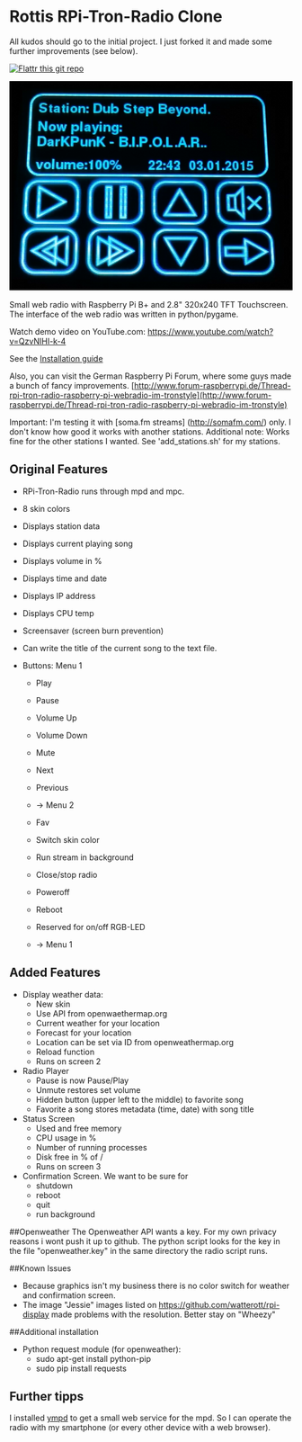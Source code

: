 Rottis RPi-Tron-Radio Clone
=============================
All kudos should go to the initial project. I just forked it and made some further improvements (see below).

[![Flattr this git repo](http://api.flattr.com/button/flattr-badge-large.png)](https://flattr.com/submit/auto?\user_id=5Volt-Junkie&url=https://github.com/5Volt-Junkie/RPi-Tron-Radio&title=RPi-Tron-Radio&\description=Raspberry_Pi_Internet_Radio&language=&\tags=github&category=software)

![Player](https://raw.githubusercontent.com/5Volt-Junkie/RPi-Tron-Radio/master/docu/RPi-Internet-Radio.png)

Small web radio with Raspberry Pi B+ and 2.8" 320x240 TFT Touchscreen. The interface of the web radio was written in python/pygame.

Watch demo video on YouTube.com: https://www.youtube.com/watch?v=QzvNIHI-k-4

See the [Installation guide](https://github.com/5Volt-Junkie/RPi-Tron-Radio/blob/master/docu/Installation.md)

Also, you can visit the German Raspberry Pi Forum, where some guys made a bunch of fancy improvements.
[http://www.forum-raspberrypi.de/Thread-rpi-tron-radio-raspberry-pi-webradio-im-tronstyle](http://www.forum-raspberrypi.de/Thread-rpi-tron-radio-raspberry-pi-webradio-im-tronstyle)


Important: I'm testing it with [soma.fm streams] (http://somafm.com/) only. I don't know how good it works with another stations.
Additional note: Works fine for the other stations I wanted. See 'add\_stations.sh' for my stations.

## Original Features
* RPi-Tron-Radio runs through mpd and mpc.
* 8 skin colors
* Displays station data
* Displays current playing song
* Displays volume in %
* Displays time and date
* Displays IP address
* Displays CPU temp
* Screensaver (screen burn prevention)
* Can write the title of the current song to the text file.
 

* Buttons:
Menu 1
  * Play
  * Pause
  * Volume Up
  * Volume Down
  * Mute
  * Next
  * Previous
  * -> Menu 2

  * Fav
  * Switch skin color
  * Run stream in background
  * Close/stop radio
  * Poweroff
  * Reboot
  * Reserved for on/off RGB-LED
  * -> Menu 1



## Added Features
* Display weather data:
  * New skin
  * Use API from openwaethermap.org
  * Current weather for your location
  * Forecast for your location
  * Location can be set via ID from openweathermap.org
  * Reload function
  * Runs on screen 2
* Radio Player
  * Pause is now Pause/Play
  * Unmute restores set volume
  * Hidden button (upper left to the middle) to favorite song
  * Favorite a song stores metadata (time, date) with song title
* Status Screen
  * Used and free memory
  * CPU usage in %
  * Number of running processes
  * Disk free in % of /
  * Runs on screen 3
* Confirmation Screen. We want to be sure for
  * shutdown
  * reboot
  * quit
  * run background


##Openweather
The Openweather API wants a key. For my own privacy reasons i wont push it up to github. The python script looks for the key in the file "openweather.key" in the same directory the radio script runs.


##Known Issues
* Because graphics isn't my business there is no color switch for weather and confirmation screen.
* The image "Jessie" images listed on https://github.com/watterott/rpi-display made problems with the resolution. Better stay on "Wheezy"
  

##Additional installation
* Python request module (for openweather): 
  * sudo apt-get install python-pip
  * sudo pip install requests

## Further tipps
I installed [ympd](https://gist.github.com/nerab/37429abeaf4828484ab7) to get a small web service for the mpd. So I can operate the radio with my smartphone (or every other device with a web browser).
